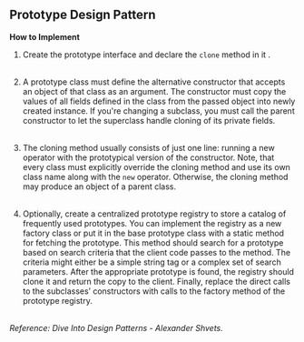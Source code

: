 ## Prototype Design Pattern

**How to Implement**

1. Create the prototype interface and declare the `clone` method in it .
   <br></br>

2. A prototype class must define the alternative constructor that accepts an object of that class as an argument. The
   constructor must copy the values of all fields defined in the class from the passed object into newly created
   instance. If you're changing a subclass, you must call the parent constructor to let the superclass handle cloning of
   its private fields.
   <br></br>

3. The cloning method usually consists of just one line: running a new operator with the prototypical version of the
   constructor. Note, that every class must explicitly override the cloning method and use its own class name along with
   the `new` operator. Otherwise, the cloning method may produce an object of a parent class.
   <br></br>

4. Optionally, create a centralized prototype registry to store a catalog of frequently used prototypes. You can
   implement the registry as a new factory class or put it in the base prototype class with a static method for fetching
   the prototype. This method should search for a prototype based on search criteria that the client code passes to the
   method. The criteria might either be a simple string tag or a complex set of search parameters. After the appropriate
   prototype is found, the registry should clone it and return the copy to the client. Finally, replace the direct calls
   to the subclasses’ constructors with calls to the factory method of the prototype registry.
   <br></br>

*Reference:  Dive Into Design Patterns - Alexander Shvets.*